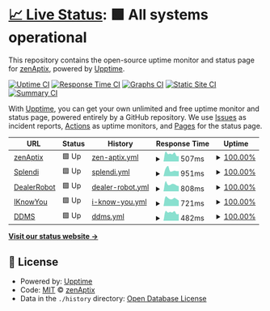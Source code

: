 # [📈 Live Status](https://zenaptix-lab.github.io/upptime): <!--live status--> **🟩 All systems operational**

This repository contains the open-source uptime monitor and status page for [zenAptix](https://zenaptix.com), powered by [Upptime](https://github.com/upptime/upptime).

[![Uptime CI](https://github.com/zenaptix-lab/upptime/workflows/Uptime%20CI/badge.svg)](https://github.com/zenaptix-lab/upptime/actions?query=workflow%3A%22Uptime+CI%22)
[![Response Time CI](https://github.com/zenaptix-lab/upptime/workflows/Response%20Time%20CI/badge.svg)](https://github.com/zenaptix-lab/upptime/actions?query=workflow%3A%22Response+Time+CI%22)
[![Graphs CI](https://github.com/zenaptix-lab/upptime/workflows/Graphs%20CI/badge.svg)](https://github.com/zenaptix-lab/upptime/actions?query=workflow%3A%22Graphs+CI%22)
[![Static Site CI](https://github.com/zenaptix-lab/upptime/workflows/Static%20Site%20CI/badge.svg)](https://github.com/zenaptix-lab/upptime/actions?query=workflow%3A%22Static+Site+CI%22)
[![Summary CI](https://github.com/zenaptix-lab/upptime/workflows/Summary%20CI/badge.svg)](https://github.com/zenaptix-lab/upptime/actions?query=workflow%3A%22Summary+CI%22)

With [Upptime](https://upptime.js.org), you can get your own unlimited and free uptime monitor and status page, powered entirely by a GitHub repository. We use [Issues](https://github.com/zenaptix-lab/upptime/issues) as incident reports, [Actions](https://github.com/zenaptix-lab/upptime/actions) as uptime monitors, and [Pages](https://zenaptix-lab.github.io/upptime) for the status page.

<!--start: status pages-->
<!-- This summary is generated by Upptime (https://github.com/upptime/upptime) -->
<!-- Do not edit this manually, your changes will be overwritten -->
<!-- prettier-ignore -->
| URL | Status | History | Response Time | Uptime |
| --- | ------ | ------- | ------------- | ------ |
| <img alt="" src="https://icons.duckduckgo.com/ip3/zenaptix.com.ico" height="13"> [zenAptix](https://zenaptix.com) | 🟩 Up | [zen-aptix.yml](https://github.com/zenaptix-lab/upptime/commits/HEAD/history/zen-aptix.yml) | <details><summary><img alt="Response time graph" src="./graphs/zen-aptix/response-time-week.png" height="20"> 507ms</summary><br><a href="https://zenaptix-lab.github.io/upptime/history/zen-aptix"><img alt="Response time 490" src="https://img.shields.io/endpoint?url=https%3A%2F%2Fraw.githubusercontent.com%2Fzenaptix-lab%2Fupptime%2FHEAD%2Fapi%2Fzen-aptix%2Fresponse-time.json"></a><br><a href="https://zenaptix-lab.github.io/upptime/history/zen-aptix"><img alt="24-hour response time 364" src="https://img.shields.io/endpoint?url=https%3A%2F%2Fraw.githubusercontent.com%2Fzenaptix-lab%2Fupptime%2FHEAD%2Fapi%2Fzen-aptix%2Fresponse-time-day.json"></a><br><a href="https://zenaptix-lab.github.io/upptime/history/zen-aptix"><img alt="7-day response time 507" src="https://img.shields.io/endpoint?url=https%3A%2F%2Fraw.githubusercontent.com%2Fzenaptix-lab%2Fupptime%2FHEAD%2Fapi%2Fzen-aptix%2Fresponse-time-week.json"></a><br><a href="https://zenaptix-lab.github.io/upptime/history/zen-aptix"><img alt="30-day response time 507" src="https://img.shields.io/endpoint?url=https%3A%2F%2Fraw.githubusercontent.com%2Fzenaptix-lab%2Fupptime%2FHEAD%2Fapi%2Fzen-aptix%2Fresponse-time-month.json"></a><br><a href="https://zenaptix-lab.github.io/upptime/history/zen-aptix"><img alt="1-year response time 490" src="https://img.shields.io/endpoint?url=https%3A%2F%2Fraw.githubusercontent.com%2Fzenaptix-lab%2Fupptime%2FHEAD%2Fapi%2Fzen-aptix%2Fresponse-time-year.json"></a></details> | <details><summary><a href="https://zenaptix-lab.github.io/upptime/history/zen-aptix">100.00%</a></summary><a href="https://zenaptix-lab.github.io/upptime/history/zen-aptix"><img alt="All-time uptime 100.00%" src="https://img.shields.io/endpoint?url=https%3A%2F%2Fraw.githubusercontent.com%2Fzenaptix-lab%2Fupptime%2FHEAD%2Fapi%2Fzen-aptix%2Fuptime.json"></a><br><a href="https://zenaptix-lab.github.io/upptime/history/zen-aptix"><img alt="24-hour uptime 100.00%" src="https://img.shields.io/endpoint?url=https%3A%2F%2Fraw.githubusercontent.com%2Fzenaptix-lab%2Fupptime%2FHEAD%2Fapi%2Fzen-aptix%2Fuptime-day.json"></a><br><a href="https://zenaptix-lab.github.io/upptime/history/zen-aptix"><img alt="7-day uptime 100.00%" src="https://img.shields.io/endpoint?url=https%3A%2F%2Fraw.githubusercontent.com%2Fzenaptix-lab%2Fupptime%2FHEAD%2Fapi%2Fzen-aptix%2Fuptime-week.json"></a><br><a href="https://zenaptix-lab.github.io/upptime/history/zen-aptix"><img alt="30-day uptime 100.00%" src="https://img.shields.io/endpoint?url=https%3A%2F%2Fraw.githubusercontent.com%2Fzenaptix-lab%2Fupptime%2FHEAD%2Fapi%2Fzen-aptix%2Fuptime-month.json"></a><br><a href="https://zenaptix-lab.github.io/upptime/history/zen-aptix"><img alt="1-year uptime 100.00%" src="https://img.shields.io/endpoint?url=https%3A%2F%2Fraw.githubusercontent.com%2Fzenaptix-lab%2Fupptime%2FHEAD%2Fapi%2Fzen-aptix%2Fuptime-year.json"></a></details>
| <img alt="" src="https://icons.duckduckgo.com/ip3/www.splendi.co.za.ico" height="13"> [Splendi](https://www.splendi.co.za) | 🟩 Up | [splendi.yml](https://github.com/zenaptix-lab/upptime/commits/HEAD/history/splendi.yml) | <details><summary><img alt="Response time graph" src="./graphs/splendi/response-time-week.png" height="20"> 951ms</summary><br><a href="https://zenaptix-lab.github.io/upptime/history/splendi"><img alt="Response time 1027" src="https://img.shields.io/endpoint?url=https%3A%2F%2Fraw.githubusercontent.com%2Fzenaptix-lab%2Fupptime%2FHEAD%2Fapi%2Fsplendi%2Fresponse-time.json"></a><br><a href="https://zenaptix-lab.github.io/upptime/history/splendi"><img alt="24-hour response time 781" src="https://img.shields.io/endpoint?url=https%3A%2F%2Fraw.githubusercontent.com%2Fzenaptix-lab%2Fupptime%2FHEAD%2Fapi%2Fsplendi%2Fresponse-time-day.json"></a><br><a href="https://zenaptix-lab.github.io/upptime/history/splendi"><img alt="7-day response time 951" src="https://img.shields.io/endpoint?url=https%3A%2F%2Fraw.githubusercontent.com%2Fzenaptix-lab%2Fupptime%2FHEAD%2Fapi%2Fsplendi%2Fresponse-time-week.json"></a><br><a href="https://zenaptix-lab.github.io/upptime/history/splendi"><img alt="30-day response time 843" src="https://img.shields.io/endpoint?url=https%3A%2F%2Fraw.githubusercontent.com%2Fzenaptix-lab%2Fupptime%2FHEAD%2Fapi%2Fsplendi%2Fresponse-time-month.json"></a><br><a href="https://zenaptix-lab.github.io/upptime/history/splendi"><img alt="1-year response time 1027" src="https://img.shields.io/endpoint?url=https%3A%2F%2Fraw.githubusercontent.com%2Fzenaptix-lab%2Fupptime%2FHEAD%2Fapi%2Fsplendi%2Fresponse-time-year.json"></a></details> | <details><summary><a href="https://zenaptix-lab.github.io/upptime/history/splendi">100.00%</a></summary><a href="https://zenaptix-lab.github.io/upptime/history/splendi"><img alt="All-time uptime 100.00%" src="https://img.shields.io/endpoint?url=https%3A%2F%2Fraw.githubusercontent.com%2Fzenaptix-lab%2Fupptime%2FHEAD%2Fapi%2Fsplendi%2Fuptime.json"></a><br><a href="https://zenaptix-lab.github.io/upptime/history/splendi"><img alt="24-hour uptime 100.00%" src="https://img.shields.io/endpoint?url=https%3A%2F%2Fraw.githubusercontent.com%2Fzenaptix-lab%2Fupptime%2FHEAD%2Fapi%2Fsplendi%2Fuptime-day.json"></a><br><a href="https://zenaptix-lab.github.io/upptime/history/splendi"><img alt="7-day uptime 100.00%" src="https://img.shields.io/endpoint?url=https%3A%2F%2Fraw.githubusercontent.com%2Fzenaptix-lab%2Fupptime%2FHEAD%2Fapi%2Fsplendi%2Fuptime-week.json"></a><br><a href="https://zenaptix-lab.github.io/upptime/history/splendi"><img alt="30-day uptime 100.00%" src="https://img.shields.io/endpoint?url=https%3A%2F%2Fraw.githubusercontent.com%2Fzenaptix-lab%2Fupptime%2FHEAD%2Fapi%2Fsplendi%2Fuptime-month.json"></a><br><a href="https://zenaptix-lab.github.io/upptime/history/splendi"><img alt="1-year uptime 100.00%" src="https://img.shields.io/endpoint?url=https%3A%2F%2Fraw.githubusercontent.com%2Fzenaptix-lab%2Fupptime%2FHEAD%2Fapi%2Fsplendi%2Fuptime-year.json"></a></details>
| <img alt="" src="https://icons.duckduckgo.com/ip3/dealerbot.co.za.ico" height="13"> [DealerRobot](https://dealerbot.co.za) | 🟩 Up | [dealer-robot.yml](https://github.com/zenaptix-lab/upptime/commits/HEAD/history/dealer-robot.yml) | <details><summary><img alt="Response time graph" src="./graphs/dealer-robot/response-time-week.png" height="20"> 808ms</summary><br><a href="https://zenaptix-lab.github.io/upptime/history/dealer-robot"><img alt="Response time 801" src="https://img.shields.io/endpoint?url=https%3A%2F%2Fraw.githubusercontent.com%2Fzenaptix-lab%2Fupptime%2FHEAD%2Fapi%2Fdealer-robot%2Fresponse-time.json"></a><br><a href="https://zenaptix-lab.github.io/upptime/history/dealer-robot"><img alt="24-hour response time 606" src="https://img.shields.io/endpoint?url=https%3A%2F%2Fraw.githubusercontent.com%2Fzenaptix-lab%2Fupptime%2FHEAD%2Fapi%2Fdealer-robot%2Fresponse-time-day.json"></a><br><a href="https://zenaptix-lab.github.io/upptime/history/dealer-robot"><img alt="7-day response time 808" src="https://img.shields.io/endpoint?url=https%3A%2F%2Fraw.githubusercontent.com%2Fzenaptix-lab%2Fupptime%2FHEAD%2Fapi%2Fdealer-robot%2Fresponse-time-week.json"></a><br><a href="https://zenaptix-lab.github.io/upptime/history/dealer-robot"><img alt="30-day response time 774" src="https://img.shields.io/endpoint?url=https%3A%2F%2Fraw.githubusercontent.com%2Fzenaptix-lab%2Fupptime%2FHEAD%2Fapi%2Fdealer-robot%2Fresponse-time-month.json"></a><br><a href="https://zenaptix-lab.github.io/upptime/history/dealer-robot"><img alt="1-year response time 801" src="https://img.shields.io/endpoint?url=https%3A%2F%2Fraw.githubusercontent.com%2Fzenaptix-lab%2Fupptime%2FHEAD%2Fapi%2Fdealer-robot%2Fresponse-time-year.json"></a></details> | <details><summary><a href="https://zenaptix-lab.github.io/upptime/history/dealer-robot">100.00%</a></summary><a href="https://zenaptix-lab.github.io/upptime/history/dealer-robot"><img alt="All-time uptime 100.00%" src="https://img.shields.io/endpoint?url=https%3A%2F%2Fraw.githubusercontent.com%2Fzenaptix-lab%2Fupptime%2FHEAD%2Fapi%2Fdealer-robot%2Fuptime.json"></a><br><a href="https://zenaptix-lab.github.io/upptime/history/dealer-robot"><img alt="24-hour uptime 100.00%" src="https://img.shields.io/endpoint?url=https%3A%2F%2Fraw.githubusercontent.com%2Fzenaptix-lab%2Fupptime%2FHEAD%2Fapi%2Fdealer-robot%2Fuptime-day.json"></a><br><a href="https://zenaptix-lab.github.io/upptime/history/dealer-robot"><img alt="7-day uptime 100.00%" src="https://img.shields.io/endpoint?url=https%3A%2F%2Fraw.githubusercontent.com%2Fzenaptix-lab%2Fupptime%2FHEAD%2Fapi%2Fdealer-robot%2Fuptime-week.json"></a><br><a href="https://zenaptix-lab.github.io/upptime/history/dealer-robot"><img alt="30-day uptime 100.00%" src="https://img.shields.io/endpoint?url=https%3A%2F%2Fraw.githubusercontent.com%2Fzenaptix-lab%2Fupptime%2FHEAD%2Fapi%2Fdealer-robot%2Fuptime-month.json"></a><br><a href="https://zenaptix-lab.github.io/upptime/history/dealer-robot"><img alt="1-year uptime 100.00%" src="https://img.shields.io/endpoint?url=https%3A%2F%2Fraw.githubusercontent.com%2Fzenaptix-lab%2Fupptime%2FHEAD%2Fapi%2Fdealer-robot%2Fuptime-year.json"></a></details>
| <img alt="" src="https://icons.duckduckgo.com/ip3/iknowyou.co.za.ico" height="13"> [IKnowYou](https://iknowyou.co.za) | 🟩 Up | [i-know-you.yml](https://github.com/zenaptix-lab/upptime/commits/HEAD/history/i-know-you.yml) | <details><summary><img alt="Response time graph" src="./graphs/i-know-you/response-time-week.png" height="20"> 721ms</summary><br><a href="https://zenaptix-lab.github.io/upptime/history/i-know-you"><img alt="Response time 885" src="https://img.shields.io/endpoint?url=https%3A%2F%2Fraw.githubusercontent.com%2Fzenaptix-lab%2Fupptime%2FHEAD%2Fapi%2Fi-know-you%2Fresponse-time.json"></a><br><a href="https://zenaptix-lab.github.io/upptime/history/i-know-you"><img alt="24-hour response time 530" src="https://img.shields.io/endpoint?url=https%3A%2F%2Fraw.githubusercontent.com%2Fzenaptix-lab%2Fupptime%2FHEAD%2Fapi%2Fi-know-you%2Fresponse-time-day.json"></a><br><a href="https://zenaptix-lab.github.io/upptime/history/i-know-you"><img alt="7-day response time 721" src="https://img.shields.io/endpoint?url=https%3A%2F%2Fraw.githubusercontent.com%2Fzenaptix-lab%2Fupptime%2FHEAD%2Fapi%2Fi-know-you%2Fresponse-time-week.json"></a><br><a href="https://zenaptix-lab.github.io/upptime/history/i-know-you"><img alt="30-day response time 729" src="https://img.shields.io/endpoint?url=https%3A%2F%2Fraw.githubusercontent.com%2Fzenaptix-lab%2Fupptime%2FHEAD%2Fapi%2Fi-know-you%2Fresponse-time-month.json"></a><br><a href="https://zenaptix-lab.github.io/upptime/history/i-know-you"><img alt="1-year response time 885" src="https://img.shields.io/endpoint?url=https%3A%2F%2Fraw.githubusercontent.com%2Fzenaptix-lab%2Fupptime%2FHEAD%2Fapi%2Fi-know-you%2Fresponse-time-year.json"></a></details> | <details><summary><a href="https://zenaptix-lab.github.io/upptime/history/i-know-you">100.00%</a></summary><a href="https://zenaptix-lab.github.io/upptime/history/i-know-you"><img alt="All-time uptime 100.00%" src="https://img.shields.io/endpoint?url=https%3A%2F%2Fraw.githubusercontent.com%2Fzenaptix-lab%2Fupptime%2FHEAD%2Fapi%2Fi-know-you%2Fuptime.json"></a><br><a href="https://zenaptix-lab.github.io/upptime/history/i-know-you"><img alt="24-hour uptime 100.00%" src="https://img.shields.io/endpoint?url=https%3A%2F%2Fraw.githubusercontent.com%2Fzenaptix-lab%2Fupptime%2FHEAD%2Fapi%2Fi-know-you%2Fuptime-day.json"></a><br><a href="https://zenaptix-lab.github.io/upptime/history/i-know-you"><img alt="7-day uptime 100.00%" src="https://img.shields.io/endpoint?url=https%3A%2F%2Fraw.githubusercontent.com%2Fzenaptix-lab%2Fupptime%2FHEAD%2Fapi%2Fi-know-you%2Fuptime-week.json"></a><br><a href="https://zenaptix-lab.github.io/upptime/history/i-know-you"><img alt="30-day uptime 100.00%" src="https://img.shields.io/endpoint?url=https%3A%2F%2Fraw.githubusercontent.com%2Fzenaptix-lab%2Fupptime%2FHEAD%2Fapi%2Fi-know-you%2Fuptime-month.json"></a><br><a href="https://zenaptix-lab.github.io/upptime/history/i-know-you"><img alt="1-year uptime 100.00%" src="https://img.shields.io/endpoint?url=https%3A%2F%2Fraw.githubusercontent.com%2Fzenaptix-lab%2Fupptime%2FHEAD%2Fapi%2Fi-know-you%2Fuptime-year.json"></a></details>
| <img alt="" src="https://icons.duckduckgo.com/ip3/duediligencems.co.za.ico" height="13"> [DDMS](https://duediligencems.co.za) | 🟩 Up | [ddms.yml](https://github.com/zenaptix-lab/upptime/commits/HEAD/history/ddms.yml) | <details><summary><img alt="Response time graph" src="./graphs/ddms/response-time-week.png" height="20"> 482ms</summary><br><a href="https://zenaptix-lab.github.io/upptime/history/ddms"><img alt="Response time 529" src="https://img.shields.io/endpoint?url=https%3A%2F%2Fraw.githubusercontent.com%2Fzenaptix-lab%2Fupptime%2FHEAD%2Fapi%2Fddms%2Fresponse-time.json"></a><br><a href="https://zenaptix-lab.github.io/upptime/history/ddms"><img alt="24-hour response time 395" src="https://img.shields.io/endpoint?url=https%3A%2F%2Fraw.githubusercontent.com%2Fzenaptix-lab%2Fupptime%2FHEAD%2Fapi%2Fddms%2Fresponse-time-day.json"></a><br><a href="https://zenaptix-lab.github.io/upptime/history/ddms"><img alt="7-day response time 482" src="https://img.shields.io/endpoint?url=https%3A%2F%2Fraw.githubusercontent.com%2Fzenaptix-lab%2Fupptime%2FHEAD%2Fapi%2Fddms%2Fresponse-time-week.json"></a><br><a href="https://zenaptix-lab.github.io/upptime/history/ddms"><img alt="30-day response time 543" src="https://img.shields.io/endpoint?url=https%3A%2F%2Fraw.githubusercontent.com%2Fzenaptix-lab%2Fupptime%2FHEAD%2Fapi%2Fddms%2Fresponse-time-month.json"></a><br><a href="https://zenaptix-lab.github.io/upptime/history/ddms"><img alt="1-year response time 529" src="https://img.shields.io/endpoint?url=https%3A%2F%2Fraw.githubusercontent.com%2Fzenaptix-lab%2Fupptime%2FHEAD%2Fapi%2Fddms%2Fresponse-time-year.json"></a></details> | <details><summary><a href="https://zenaptix-lab.github.io/upptime/history/ddms">100.00%</a></summary><a href="https://zenaptix-lab.github.io/upptime/history/ddms"><img alt="All-time uptime 100.00%" src="https://img.shields.io/endpoint?url=https%3A%2F%2Fraw.githubusercontent.com%2Fzenaptix-lab%2Fupptime%2FHEAD%2Fapi%2Fddms%2Fuptime.json"></a><br><a href="https://zenaptix-lab.github.io/upptime/history/ddms"><img alt="24-hour uptime 100.00%" src="https://img.shields.io/endpoint?url=https%3A%2F%2Fraw.githubusercontent.com%2Fzenaptix-lab%2Fupptime%2FHEAD%2Fapi%2Fddms%2Fuptime-day.json"></a><br><a href="https://zenaptix-lab.github.io/upptime/history/ddms"><img alt="7-day uptime 100.00%" src="https://img.shields.io/endpoint?url=https%3A%2F%2Fraw.githubusercontent.com%2Fzenaptix-lab%2Fupptime%2FHEAD%2Fapi%2Fddms%2Fuptime-week.json"></a><br><a href="https://zenaptix-lab.github.io/upptime/history/ddms"><img alt="30-day uptime 100.00%" src="https://img.shields.io/endpoint?url=https%3A%2F%2Fraw.githubusercontent.com%2Fzenaptix-lab%2Fupptime%2FHEAD%2Fapi%2Fddms%2Fuptime-month.json"></a><br><a href="https://zenaptix-lab.github.io/upptime/history/ddms"><img alt="1-year uptime 100.00%" src="https://img.shields.io/endpoint?url=https%3A%2F%2Fraw.githubusercontent.com%2Fzenaptix-lab%2Fupptime%2FHEAD%2Fapi%2Fddms%2Fuptime-year.json"></a></details>

<!--end: status pages-->

[**Visit our status website →**](https://zenaptix-lab.github.io/upptime)

## 📄 License

- Powered by: [Upptime](https://github.com/upptime/upptime)
- Code: [MIT](./LICENSE) © [zenAptix](https://zenaptix.com)
- Data in the `./history` directory: [Open Database License](https://opendatacommons.org/licenses/odbl/1-0/)
